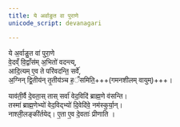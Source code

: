 ```yaml
---
title: ये अर्वाङुत वा पुराणे
unicode_script: devanagari

---
```


ये अ॒र्वाङु॒त वा॑ पुरा॒णे  
वे॒दव्ँ वि॒द्वाँस॑म् अ॒भितो॑ वदन्त्य्,  
आदि॒त्यम् ए॒व ते परि॑वदन्ति॒ सर्वे॑,  
अ॒ग्निन् द्वि॒तीय॑न् तृ॒तीय॑ञ्च ह॒ँसमिति॒+++(गमनशीलम् वायुम्)+++।  

याव॑ती॒र्वै दे॒वता॒स् तास् सर्वा॑ वेद॒विदि॑ ब्राह्म॒णे व॑सन्ति।  
तस्मा॑ ब्राह्म॒णेभ्यो॑ वेद॒विद्भ्यो॑ दि॒वेदि॑वे॒ नम॑स्कुर्या॒न्।  
नाश्ली॒लङ्की॑र्तयेद्। ए॒ता ए॒व दे॒वताः॑ प्रीणाति ।

